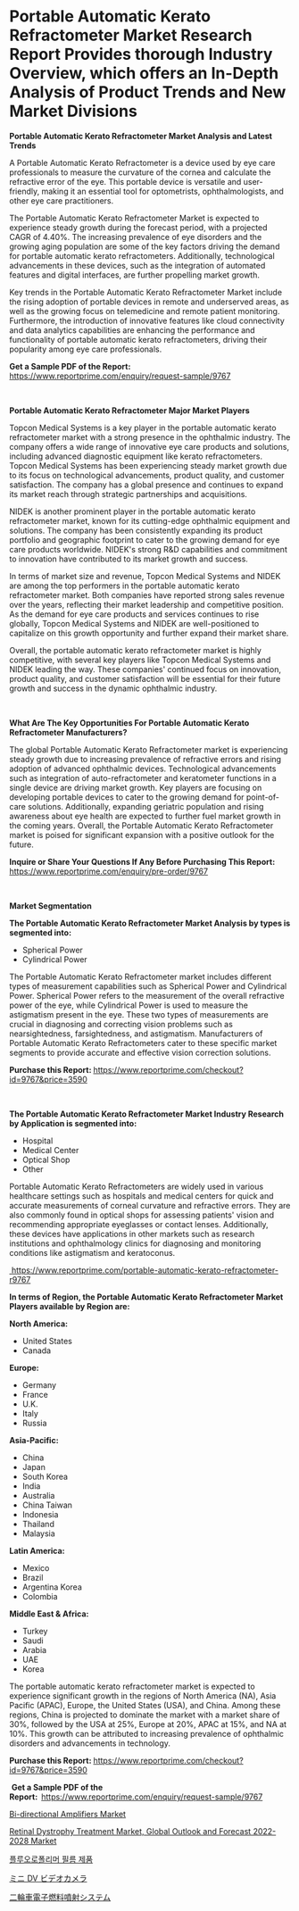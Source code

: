 <p><h1>Portable Automatic Kerato Refractometer Market Research Report Provides thorough Industry Overview, which offers an In-Depth Analysis of Product Trends and New Market Divisions</h1></p><p><strong>Portable Automatic Kerato Refractometer Market Analysis and Latest Trends</strong></p>
<p><p>A Portable Automatic Kerato Refractometer is a device used by eye care professionals to measure the curvature of the cornea and calculate the refractive error of the eye. This portable device is versatile and user-friendly, making it an essential tool for optometrists, ophthalmologists, and other eye care practitioners.</p><p>The Portable Automatic Kerato Refractometer Market is expected to experience steady growth during the forecast period, with a projected CAGR of 4.40%. The increasing prevalence of eye disorders and the growing aging population are some of the key factors driving the demand for portable automatic kerato refractometers. Additionally, technological advancements in these devices, such as the integration of automated features and digital interfaces, are further propelling market growth.</p><p>Key trends in the Portable Automatic Kerato Refractometer Market include the rising adoption of portable devices in remote and underserved areas, as well as the growing focus on telemedicine and remote patient monitoring. Furthermore, the introduction of innovative features like cloud connectivity and data analytics capabilities are enhancing the performance and functionality of portable automatic kerato refractometers, driving their popularity among eye care professionals.</p></p>
<p><strong>Get a Sample PDF of the Report:&nbsp;</strong> <a href="https://www.reportprime.com/enquiry/request-sample/9767">https://www.reportprime.com/enquiry/request-sample/9767</a></p>
<p>&nbsp;</p>
<p><strong>Portable Automatic Kerato Refractometer Major Market Players</strong></p>
<p><p>Topcon Medical Systems is a key player in the portable automatic kerato refractometer market with a strong presence in the ophthalmic industry. The company offers a wide range of innovative eye care products and solutions, including advanced diagnostic equipment like kerato refractometers. Topcon Medical Systems has been experiencing steady market growth due to its focus on technological advancements, product quality, and customer satisfaction. The company has a global presence and continues to expand its market reach through strategic partnerships and acquisitions.</p><p>NIDEK is another prominent player in the portable automatic kerato refractometer market, known for its cutting-edge ophthalmic equipment and solutions. The company has been consistently expanding its product portfolio and geographic footprint to cater to the growing demand for eye care products worldwide. NIDEK's strong R&D capabilities and commitment to innovation have contributed to its market growth and success.</p><p>In terms of market size and revenue, Topcon Medical Systems and NIDEK are among the top performers in the portable automatic kerato refractometer market. Both companies have reported strong sales revenue over the years, reflecting their market leadership and competitive position. As the demand for eye care products and services continues to rise globally, Topcon Medical Systems and NIDEK are well-positioned to capitalize on this growth opportunity and further expand their market share.</p><p>Overall, the portable automatic kerato refractometer market is highly competitive, with several key players like Topcon Medical Systems and NIDEK leading the way. These companies' continued focus on innovation, product quality, and customer satisfaction will be essential for their future growth and success in the dynamic ophthalmic industry.</p></p>
<p>&nbsp;</p>
<p><strong>What Are The Key Opportunities For Portable Automatic Kerato Refractometer Manufacturers?</strong></p>
<p><p>The global Portable Automatic Kerato Refractometer market is experiencing steady growth due to increasing prevalence of refractive errors and rising adoption of advanced ophthalmic devices. Technological advancements such as integration of auto-refractometer and keratometer functions in a single device are driving market growth. Key players are focusing on developing portable devices to cater to the growing demand for point-of-care solutions. Additionally, expanding geriatric population and rising awareness about eye health are expected to further fuel market growth in the coming years. Overall, the Portable Automatic Kerato Refractometer market is poised for significant expansion with a positive outlook for the future.</p></p>
<p><strong>Inquire or Share Your Questions If Any Before Purchasing This Report:</strong> <a href="https://www.reportprime.com/enquiry/pre-order/9767">https://www.reportprime.com/enquiry/pre-order/9767</a></p>
<p>&nbsp;</p>
<p><strong>Market Segmentation</strong></p>
<p><strong>The Portable Automatic Kerato Refractometer Market Analysis by types is segmented into:</strong></p>
<p><ul><li>Spherical Power</li><li>Cylindrical Power</li></ul></p>
<p><p>The Portable Automatic Kerato Refractometer market includes different types of measurement capabilities such as Spherical Power and Cylindrical Power. Spherical Power refers to the measurement of the overall refractive power of the eye, while Cylindrical Power is used to measure the astigmatism present in the eye. These two types of measurements are crucial in diagnosing and correcting vision problems such as nearsightedness, farsightedness, and astigmatism. Manufacturers of Portable Automatic Kerato Refractometers cater to these specific market segments to provide accurate and effective vision correction solutions.</p></p>
<p><strong>Purchase this Report:&nbsp;</strong><a href="https://www.reportprime.com/checkout?id=9767&price=3590">https://www.reportprime.com/checkout?id=9767&price=3590</a></p>
<p>&nbsp;</p>
<p><strong>The Portable Automatic Kerato Refractometer Market Industry Research by Application is segmented into:</strong></p>
<p><ul><li>Hospital</li><li>Medical Center</li><li>Optical Shop</li><li>Other</li></ul></p>
<p><p>Portable Automatic Kerato Refractometers are widely used in various healthcare settings such as hospitals and medical centers for quick and accurate measurements of corneal curvature and refractive errors. They are also commonly found in optical shops for assessing patients' vision and recommending appropriate eyeglasses or contact lenses. Additionally, these devices have applications in other markets such as research institutions and ophthalmology clinics for diagnosing and monitoring conditions like astigmatism and keratoconus.</p></p>
<p><a href="https://www.reportprime.com/portable-automatic-kerato-refractometer-r9767">&nbsp;https://www.reportprime.com/portable-automatic-kerato-refractometer-r9767</a></p>
<p><strong>In terms of Region, the Portable Automatic Kerato Refractometer Market Players available by Region are:</strong></p>
<p>
    <p> <strong> North America: </strong>
        <ul>
            <li>United States</li>
            <li>Canada</li>
        </ul>
        </p> 
    <p> <strong> Europe: </strong>
        <ul>
            <li>Germany</li>
            <li>France</li>
            <li>U.K.</li>
            <li>Italy</li>
            <li>Russia</li>
        </ul>
        </p> 
    <p> <strong> Asia-Pacific: </strong>
        <ul>
            <li>China</li>
            <li>Japan</li>
            <li>South Korea</li>
            <li>India</li>
            <li>Australia</li>
            <li>China Taiwan</li>
            <li>Indonesia</li>
            <li>Thailand</li>
            <li>Malaysia</li>
        </ul>
        </p> 
    <p> <strong> Latin America: </strong>
        <ul>
            <li>Mexico</li>
            <li>Brazil</li>
            <li>Argentina Korea</li>
            <li>Colombia</li>
        </ul>
        </p> 
    <p> <strong> Middle East & Africa: </strong>
        <ul>
            <li>Turkey</li>
            <li>Saudi</li>
            <li>Arabia</li>
            <li>UAE</li>
            <li>Korea</li>
        </ul>
    </p>
    </p>
<p><p>The portable automatic kerato refractometer market is expected to experience significant growth in the regions of North America (NA), Asia Pacific (APAC), Europe, the United States (USA), and China. Among these regions, China is projected to dominate the market with a market share of 30%, followed by the USA at 25%, Europe at 20%, APAC at 15%, and NA at 10%. This growth can be attributed to increasing prevalence of ophthalmic disorders and advancements in technology.</p></p>
<p><strong>Purchase this Report: </strong><a href="https://www.reportprime.com/checkout?id=9767&price=3590">https://www.reportprime.com/checkout?id=9767&price=3590</a></p>
<p>&nbsp;<strong>Get a Sample PDF of the Report:&nbsp;&nbsp;</strong><a href="https://www.reportprime.com/enquiry/request-sample/9767">https://www.reportprime.com/enquiry/request-sample/9767</a></p>
<p><strong></strong></p>
<p><p><a href="https://www.linkedin.com/pulse/in-depth-analysis-global-bi-directional-amplifiers-market-v51rf?trackingId=nCEav9oCRAyEoqLU62QLUw%3D%3D">Bi-directional Amplifiers Market</a></p><p><a href="https://issuu.com/reportprime-2/docs/retinal-dystrophy-treatment-market-_198804e9d76c31">Retinal Dystrophy Treatment Market, Global Outlook and Forecast 2022-2028 Market</a></p><p><a href="https://github.com/marufmohassin05/Market-Research-Report-List-2/blob/main/1717212106359.md">플루오로폴리머 필름 제품</a></p><p><a href="https://github.com/reliezer65/Market-Research-Report-List-3/blob/main/654752785660.md">ミニ DV ビデオカメラ</a></p><p><a href="https://github.com/tanyaali3/Market-Research-Report-List-3/blob/main/235411685661.md">二輪車電子燃料噴射システム</a></p></p>